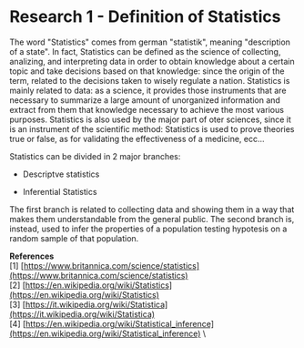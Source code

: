 # Research 1 - Definition of Statistics

The word "Statistics" comes from german "statistik", meaning "description of a state". In fact, Statistics can be defined as the science of collecting, analizing, and interpreting data in order to obtain knowledge about a certain topic and take decisions based on that knowledge: since the origin of the term, related to the decisions taken to wisely regulate a nation. Statistics is mainly related to data: as a science, it provides those instruments that are necessary to summarize a large amount of unorganized information and extract from them that knowledge necessary to achieve the most various purposes. Statistics is also used by the major part of oter sciences, since it is an instrument of the scientific method: Statistics is used to prove theories true or false, as for validating the effectiveness of a medicine, ecc...

Statistics can  be divided in 2 major branches:

 - Descriptve statistics

 - Inferential Statistics

The first branch is related to collecting data and showing them in a way that makes them understandable from the general public. The second branch is, instead, used to infer the properties of a population testing hypotesis on a random sample of that population.


**References** \
[1] [https://www.britannica.com/science/statistics](https://www.britannica.com/science/statistics) \
[2] [https://en.wikipedia.org/wiki/Statistics](https://en.wikipedia.org/wiki/Statistics) \
[3] [https://it.wikipedia.org/wiki/Statistica](https://it.wikipedia.org/wiki/Statistica) \
[4] [https://en.wikipedia.org/wiki/Statistical_inference](https://en.wikipedia.org/wiki/Statistical_inference) \
